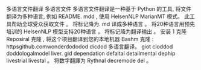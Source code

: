 多语言文件翻译 多语言文件 多语言文件翻译是一种基于 Python 的工具, 将文件翻译为多种语言, 例如 README. mdd , 使用 HelsenNLP MarianMT 模式。 此工具帮助全球受众获取文件 。 将标记降为. md 译成多种语言 。 将20种语言用预先培训的 HelsenNLP 模型支持20种语言 。 将标记降为翻译输出 。 安装 1 克隆 Reposiral 克隆 , 将这个项目翻译到您的本地机器 Bashm 克隆 : httpsgithub.comwonderdododod dicdod 多语言翻译。 giot cloddod doddologalmodel liver. gid dependation defaital detailmental dephip livestrial livestal 。 将数字翻譯为 Rythnal decremode del 。